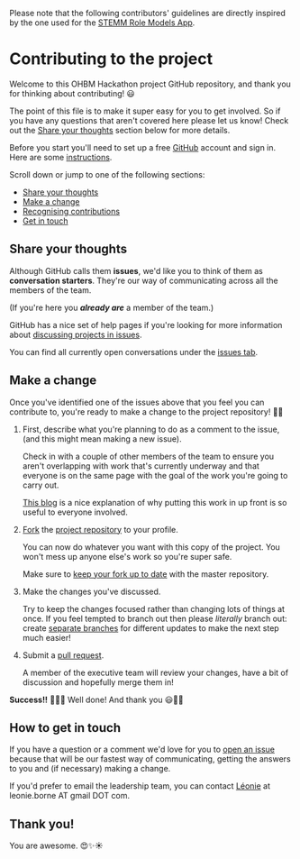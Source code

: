 Please note that the following contributors' guidelines are directly inspired by the one used for the [STEMM Role Models App](https://github.com/KirstieJane/STEMMRoleModels).

# Contributing to the project

Welcome to this OHBM Hackathon project GitHub repository, and thank you for thinking about contributing! :smiley:

The point of this file is to make it super easy for you to get involved. So if you have any questions that aren't covered here please let us know! Check out the [Share your thoughts](#share-your-thoughts) section below for more details.

Before you start you'll need to set up a free [GitHub][link_github] account and sign in. Here are some [instructions][link_signupinstructions].

Scroll down or jump to one of the following sections:

* [Share your thoughts](#share-your-thoughts)
* [Make a change](#make-a-change)
* [Recognising contributions](#recognising-contributions)
* [Get in touch](#how-to-get-in-touch)

## Share your thoughts

Although GitHub calls them **issues**, we'd like you to think of them as **conversation starters**. 
They're our way of communicating across all the members of the team.

(If you're here you ***already are*** a member of the team.)

GitHub has a nice set of help pages if you're looking for more information about [discussing projects in issues][link_discussingissues].

You can find all currently open conversations under the [issues tab][link_issues].

## Make a change

Once you've identified one of the issues above that you feel you can contribute to, you're ready to make a change to the project repository! :tada::smiley:

1. First, describe what you're planning to do as a comment to the issue, (and this might mean making a new issue).

    Check in with a couple of other members of the team to ensure you aren't overlapping with work that's currently underway and that everyone is on the same page with the goal of the work you're going to carry out.
    
    [This blog][link_pushpullblog] is a nice explanation of why putting this work in up front is so useful to everyone involved.
    
2. [Fork][link_fork] the [project repository](https://github.com/LeonieBorne/plstuto) to your profile.

    You can now do whatever you want with this copy of the project. You won't mess up anyone else's work so you're super safe.
    
    Make sure to [keep your fork up to date][link_updateupstreamwiki] with the master repository.

3. Make the changes you've discussed.

    Try to keep the changes focused rather than changing lots of things at once. If you feel tempted to branch out then please *literally* branch out: create [separate branches][link_branches] for different updates to make the next step much easier!

4. Submit a [pull request][link_pullrequest].
    
    A member of the executive team will review your changes, have a bit of discussion and hopefully merge them in!

**Success!!** :balloon::balloon::balloon: Well done! And thank you :smiley::tada::sparkles:

## How to get in touch

If you have a question or a comment we'd love for you to [open an issue][link_issues] because that will be our fastest way of communicating, getting the answers to you and (if necessary) making a change.

If you'd prefer to email the leadership team, you can contact [Léonie](https://github.com/LeonieBorne) at leonie.borne AT gmail DOT com.

## Thank you!

You are awesome. :heart_eyes::sparkles::sunny:

[link_github]: https://github.com/
[link_stemmrolemodelsrepo]: https://github.com/KirstieJane/STEMMRoleModels
[link_signupinstructions]: https://help.github.com/articles/signing-up-for-a-new-github-account
[link_react]: https://github.com/blog/2119-add-reactions-to-pull-requests-issues-and-comments
[link_issues]: https://github.com/LeonieBorne/plstuto/issues
[link_labels]: https://github.com/KirstieJane/STEMMRoleModels/labels
[link_discussingissues]: https://help.github.com/articles/discussing-projects-in-issues-and-pull-requests

[link_applications]: https://github.com/KirstieJane/STEMMRoleModels/labels/applications
[link_bugs]: https://github.com/KirstieJane/STEMMRoleModels/labels/bug
[link_frontenddev]: https://github.com/KirstieJane/STEMMRoleModels/labels/front%20end%20dev
[link_gettogether]: https://github.com/KirstieJane/STEMMRoleModels/labels/get%20together
[link_goodfirstbug]: https://github.com/KirstieJane/STEMMRoleModels/labels/good%20first%20bug
[link_helpwanted]: https://github.com/KirstieJane/STEMMRoleModels/labels/help%20wanted
[link_nocode]: https://github.com/KirstieJane/STEMMRoleModels/labels/no%20code
[link_question]: https://github.com/KirstieJane/STEMMRoleModels/labels/question
[link_requests]: https://github.com/KirstieJane/STEMMRoleModels/labels/requests

[link_emojis]: http://www.emoji-cheat-sheet.com/
[link_meettheteam]: https://github.com/KirstieJane/STEMMRoleModels/blob/master/MeetTheTeam.md
[link_howacknowledge]: https://github.com/KirstieJane/STEMMRoleModels/issues/10
[link_frontenddev_wiki]: https://en.wikipedia.org/wiki/Front_end_development
[link_pullrequest]: https://help.github.com/articles/proposing-changes-to-a-project-with-pull-requests/
[link_fork]: https://help.github.com/articles/fork-a-repo/
[link_pushpullblog]: https://www.igvita.com/2011/12/19/dont-push-your-pull-requests/
[link_branches]: https://help.github.com/articles/creating-and-deleting-branches-within-your-repository/
[link_updateupstreamwiki]: https://github.com/KirstieJane/STEMMRoleModels/wiki/Syncing-your-fork-to-the-original-repository-via-the-browser
[link_contributorslive]: https://labhr.github.io/js-hatrack/#repo=KirstieJane/STEMMRoleModels
[link_contributorsstatic]: http://kirstiejane.github.io/STEMMRoleModels/octohatrack_output/Scrapbook_20160317092940/index.html
[link_hatrackhome]: https://labhr.github.io/
[link_hatrackidea]: http://hawthornlandings.org/2015/02/13/a-place-to-hang-your-hat/
[link_hatrackcontributions]: http://opensource.com/life/15/10/octohat-github-non-code-contribution-tracker
[link_fixingtyposissue]: https://github.com/KirstieJane/STEMMRoleModels/issues/22

